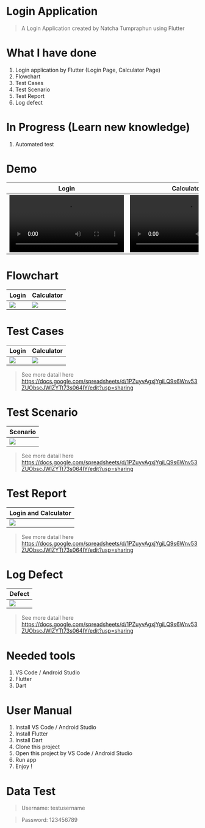 # Login Application
> A Login Application created by Natcha Tumpraphun using Flutter

# What I have done 
1. Login application by Flutter (Login Page, Calculator Page)
2. Flowchart
3. Test Cases
4. Test Scenario
5. Test Report
6. Log defect

# In Progress (Learn new knowledge)
1. Automated test

# Demo
| Login  | Calculator |
| ------------- | ------------- |
| <video src="https://github.com/klim0006/login_app/assets/153447396/a6bbdc55-336d-47ff-a89e-1e3351ec0a4f">  | <video src="https://github.com/klim0006/login_app/assets/153447396/a5881843-e56a-491d-8586-323d5511b9a0">|

# Flowchart
| Login  | Calculator |
| ------------- | ------------- |
| <img src="https://github.com/klim0006/login_app/assets/153447396/489b12a9-3bd5-461e-b06a-b6d27e9de3f3">  | <img src="https://github.com/klim0006/login_app/assets/153447396/0feeb79d-57c8-49a1-902b-1e9ac435b32c">|

# Test Cases
| Login  | Calculator |
| ------------- | ------------- |
| <img src="https://github.com/klim0006/login_app/assets/153447396/8aabbd7b-d8c8-45df-ab60-1efd913a8d76">  | <img src="https://github.com/klim0006/login_app/assets/153447396/a2420961-9c85-4636-be53-a269c21c05df">|
> See more datail here https://docs.google.com/spreadsheets/d/1PZuyvAgxjYgiLQ9s6Wnv53ZUObscJWlZYTt73s064IY/edit?usp=sharing

# Test Scenario
| Scenario |
| ------------- |
| <img src="https://github.com/klim0006/login_app/assets/153447396/96642cf1-80fd-4b46-a2dd-9acf944eddfc">  |
> See more datail here https://docs.google.com/spreadsheets/d/1PZuyvAgxjYgiLQ9s6Wnv53ZUObscJWlZYTt73s064IY/edit?usp=sharing

# Test Report
| Login and Calculator  |
| ------------- |
| <img src="https://github.com/klim0006/login_app/assets/153447396/c4eb4e62-0ca6-4257-a702-a5612ccb7edc">  |
> See more datail here https://docs.google.com/spreadsheets/d/1PZuyvAgxjYgiLQ9s6Wnv53ZUObscJWlZYTt73s064IY/edit?usp=sharing

# Log Defect
| Defect |
| ------------- |
| <img src="https://github.com/klim0006/login_app/assets/153447396/5bd71187-ccb1-45ca-87c9-b5007f0bd2ff">  |
> See more datail here https://docs.google.com/spreadsheets/d/1PZuyvAgxjYgiLQ9s6Wnv53ZUObscJWlZYTt73s064IY/edit?usp=sharing

# Needed tools
1. VS Code / Android Studio
2. Flutter
3. Dart

# User Manual
1. Install VS Code / Android Studio
2. Install Flutter
3. Install Dart
4. Clone this project
5. Open this project by VS Code / Android Studio
6. Run app
7. Enjoy !

# Data Test
> Username: testusername

> Password: 123456789
